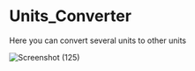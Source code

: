 # Units_Converter

Here you can convert several units to other units

![Screenshot (125)](https://user-images.githubusercontent.com/59895284/118137582-0ae12080-b40e-11eb-97f4-fa21db0b6232.png)
